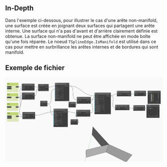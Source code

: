 ## In-Depth
Dans l'exemple ci-dessous, pour illustrer le cas d'une arête non-manifold, une surface est créée en joignant deux surfaces qui partagent une arête interne. Une surface qui n'a pas d'avant et d'arrière clairement définie est obtenue. La surface non-manifold ne peut être affichée en mode boîte qu'une fois réparée. Le noeud `TSplineEdge.IsManifold` est utilisé dans ce cas pour mettre en surbrillance les arêtes internes et de bordures qui sont manifold.

## Exemple de fichier

![Example](./Autodesk.DesignScript.Geometry.TSpline.TSplineEdge.IsManifold_img.jpg)

